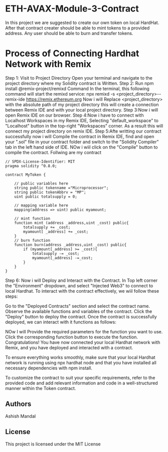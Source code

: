 # ETH-AVAX-Module-3-Contract
In this project we are suggested to create our own token on local HardHat. After that contract creater  should be able to mint tokens to a provided address. Any user should be able to burn and transfer tokens.

# Process of Connecting Hardhat Network with Remix
Step 1: Visit to  Project Directory Open your terminal and navigate to the project directory where my Solidity contract is Written.
Step 2: Run npm install @remix-project/remixd Command In the terminal, this  following command will start the remixd service:
npx remixd -s <project_directory>--remix-ide https://remix.ethereum.org
Now i will Replace <project_directory> with the absolute path of my project directory this will create a connection between Remix IDE and with your local project directory.
Step 3:Now i will open Remix IDE on our browser.
Step 4:Now i have to connect with Localhost Workspaces in my Remix IDE, Selecting "default_workspace" to "Localhost" button in the top-right "Workspaces" corner. As a result this will connect my  project directory on remix IDE.
Step 5:Afte writting our contract successfully now i will  Compile the contract in Remix IDE, find and open your ".sol" file in your contract folder and switch to the "Solidity Compiler" tab in the left hand side of IDE. NOw i wiil  click on the "Compile" button to compile the contract.
Follwing are my contract
```solidity
// SPDX-License-Identifier: MIT
pragma solidity ^0.8.0;

contract MyToken {

    // public variables here
    string public tokenname ="Microprocessor";
    string public tokenAbbrv = "MP";
    uint public totalsupply = 0;

    // mapping variable here
    mapping(address => uint) public myamount;

    // mint function
    function mint (address _address,uint _cost) public{
        totalsupply += _cost;
        myamount[ _address] += _cost;
    } 
    // burn function
    function burn(address _address,uint _cost) public{
        if (myamount[_address] >= _cost){
            totalsupply -= _cost;
            myamount[_address] -=_cost;
        }
    }
}
```
Step 6: Now i will Deploy and Interact with the Contract. In Top left corner the "Environment" dropdown, and  select "Injected Web3" to connect to local Hardhat.
To interact with the contract effectively, we wiil follow these steps:

Go to the "Deployed Contracts" section and select the contract name.
Observe the available functions and variables of the contract.
Click the "Deploy" button to deploy the contract.
Once the contract is successfully deployed, we can interact with it functions as follows:

NOw I will Provide the required parameters for the function you want to use.
Click the corresponding function button to execute the function.
Congratulations! You have now connected your local Hardhat network with Remix, and you have deployed and interacted with a contract.

To ensure everything works smoothly, make sure that your local Hardhat network is running using npx hardhat node and that you have installed all necessary dependencies with npm install.

To customize the contract to suit your specific requirements, refer to the provided code and add relevant information and code in a well-structured manner within the Token contract.

## Authors
Ashish Mandal

## License

This project is licensed under the MIT License
